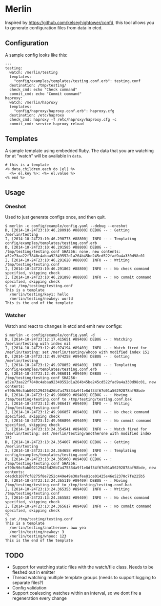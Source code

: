 # Merlin

Inspired by https://github.com/kelseyhightower/confd, this tool allows you to generate configuration files from data in etcd.

## Configuration

A sample config looks like this:

    ---
    testing:
      watch: /merlin/testing
      templates:
        "config/examples/templates/testing.conf.erb": testing.conf
      destination: /tmp/testing/
      check_cmd: echo "Check command"
      commit_cmd: echo "Commit command"
    haproxy:
      watch: /merlin/haproxy
      templates:
        "config/haproxy/haproxy.conf.erb": haproxy.cfg
      destination: /etc/haproxy
      check_cmd: haproxy -f /etc/haproxy/haproxy.cfg -c
      commit_cmd: service haproxy reload

## Templates

A sample template using embedded Ruby. The data that you are watching for at "watch" will be available in ```data```.

    # this is a template
    <% data.children.each do |el| %>
      <%= el.key %>: <%= el.value %>
    <% end %>


## Usage

### Oneshot

Used to just generate configs once, and then quit.

    $ merlin -c config/example/config.yaml --debug --oneshot
    D, [2014-10-24T23:10:46.280916 #88800] DEBUG -- : Getting /merlin/testing
    I, [2014-10-24T23:10:46.290773 #88800]  INFO -- : Templating config/examples/templates/testing.conf.erb
    D, [2014-10-24T23:10:46.291585 #88800] DEBUG -- : /tmp/testing/testing.conf SHA256: none, new contents: a52e73aa22f7840c4abaa92349552d1a264b45be245cd522fad9a4a330d98c01
    I, [2014-10-24T23:10:46.291628 #88800]  INFO -- : Writing /tmp/testing/testing.conf
    I, [2014-10-24T23:10:46.291862 #88800]  INFO -- : No check command specified, skipping check
    I, [2014-10-24T23:10:46.291898 #88800]  INFO -- : No commit command specified, skipping check
    $ cat /tmp/testing/testing.conf
    This is a template
      /merlin/testing/key1: hello
      /merlin/testing/newkey: world
    This is the end of the template

### Watcher

Watch and react to changes in etcd and emit new configs:

    $ merlin -c config/example/config.yaml -d
    D, [2014-10-24T23:12:17.415651 #89409] DEBUG -- : Watching /merlin/testing with index nil
    I, [2014-10-24T23:12:49.974194 #89409]  INFO -- : Watch fired for /merlin/testing: set /merlin/testing/whooo with modified index 151
    D, [2014-10-24T23:12:49.974258 #89409] DEBUG -- : Getting /merlin/testing
    I, [2014-10-24T23:12:49.978052 #89409]  INFO -- : Templating config/examples/templates/testing.conf.erb
    D, [2014-10-24T23:12:49.986011 #89409] DEBUG -- : /tmp/testing/testing.conf SHA256: a52e73aa22f7840c4abaa92349552d1a264b45be245cd522fad9a4a330d98c01, new contents: e790c96c5ab002129426d26b7a475334a9f1e8df34f67d01a56292878af98bde
    D, [2014-10-24T23:12:49.986099 #89409] DEBUG -- : Moving /tmp/testing/testing.conf to /tmp/testing/testing.conf.bak
    I, [2014-10-24T23:12:49.986417 #89409]  INFO -- : Writing /tmp/testing/testing.conf
    I, [2014-10-24T23:12:49.986857 #89409]  INFO -- : No check command specified, skipping check
    I, [2014-10-24T23:12:49.986896 #89409]  INFO -- : No commit command specified, skipping check
    I, [2014-10-24T23:13:24.354541 #89409]  INFO -- : Watch fired for /merlin/testing: set /merlin/testing/anotherone with modified index 152
    D, [2014-10-24T23:13:24.354607 #89409] DEBUG -- : Getting /merlin/testing
    I, [2014-10-24T23:13:24.364658 #89409]  INFO -- : Templating config/examples/templates/testing.conf.erb
    D, [2014-10-24T23:13:24.365068 #89409] DEBUG -- : /tmp/testing/testing.conf SHA256: e790c96c5ab002129426d26b7a475334a9f1e8df34f67d01a56292878af98bde, new contents: c4edcb107fcf8275f8e7252c449e49e30afee81ce01425e46e52370c7fe225b5
    D, [2014-10-24T23:13:24.365119 #89409] DEBUG -- : Moving /tmp/testing/testing.conf to /tmp/testing/testing.conf.bak
    I, [2014-10-24T23:13:24.365353 #89409]  INFO -- : Writing /tmp/testing/testing.conf
    I, [2014-10-24T23:13:24.365582 #89409]  INFO -- : No check command specified, skipping check
    I, [2014-10-24T23:13:24.365617 #89409]  INFO -- : No commit command specified, skipping check
    ^C
    $ cat /tmp/testing/testing.conf
    This is a template
      /merlin/testing/anotherone: aww yea
      /merlin/testing/newkey: 3
      /merlin/testing/whooo: 123
    This is the end of the template

## TODO

* Support for watching static files with the watch/file class. Needs to be fleshed out in emitter
* Thread watching multiple template groups (needs to support logging to separate files?)
* Config validation
* Support coalescing watches within an interval, so we dont fire a regeneration every change


